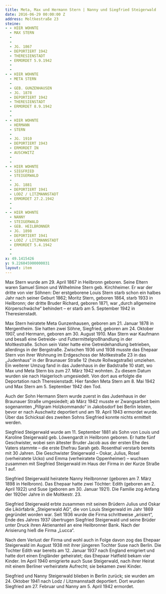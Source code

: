 ```yaml
---
title: Meta, Max und Hermann Stern | Nanny und Siegfried Steigerwald
date: 2016-06-29 00:00:00 Z
address: Moltkestraße 23
steine:
- - HIER WOHNTE
  - MAX STERN
  - 
  - 
  - JG. 1867
  - DEPORTIERT 1942
  - THERESIENSTADT
  - ERMORDET 5.9.1942
  - 
  - 
- - HIER WOHNTE
  - META STERN
  - 
  - GEB. GUNZENHAUSEN
  - JG. 1878
  - DEPORTIERT 1942
  - THERESIENSTADT
  - ERMORDET 8.9.1942
  - 
  - 
- - HIER WOHNTE
  - HERMANN
  - STERN
  - 
  - JG. 1910
  - DEPORTIERT 1943
  - ERMORDET IN
  - AUSCHWITZ
  - 
  - 
- - HIER WOHNTE
  - SIEGFRIED
  - STEIGERWALD
  - 
  - JG. 1881
  - DEPORTIERT 1941
  - LODZ / LITZMANNSTADT
  - ERMORDET 27.2.1942
  - 
  - 
- - HIER WOHNTE
  - NANNY
  - STEIGERWALD
  - GEB. HEILBRONNER
  - JG. 1898
  - DEPORTIERT 1941
  - LODZ / LITZMANNSTADT
  - ERMORDET 5.4.1942
  - 
  - 
x: 49.1415426
y: 9.226045900000031
layout: item
---
```


Max Stern wurde am 29. April 1867 in Heilbronn geboren. Seine Eltern waren Samuel Simon und Wilhelmine Stern geb. Kirchheimer. Er war der dritte von vier Söhnen: Der erstgeborene Louis Stern starb schon ein halbes Jahr nach seiner Geburt 1862; Moritz Stern, geboren 1864, starb 1933 in Heilbronn; der dritte Bruder Richard, geboren 1871, war „durch allgemeine Körperschwäche“ behindert – er starb am 5. September 1942 in Theresienstadt.

Max Stern heiratete Meta Gunzenhausen, geboren am 21. Januar 1878 in Mergentheim. Sie hatten zwei Söhne, Siegfried, geboren am 24. Oktober 1907, und Hermann, geboren am 30. August 1910. Max Stern war Kaufmann und besaß eine Getreide- und Futtermittelgroßhandlung in der Moltkestraße. Schon sein Vater hatte eine Getreidehandlung betrieben, allerdings in der Bergstraße. Zwischen 1936 und 1938 musste das Ehepaar Stern von ihrer Wohnung im Erdgeschoss der Moltkestraße 23 in das „Judenhaus“ in der Braunauer Straße 12 (heute Rollwagstraße) umziehen. Ein weiterer Umzug fand in das Judenhaus in der Badstraße 10 statt, wo Max und Meta Stern bis zum 27. März 1942 wohnten. Zu diesem Datum wurden sie nach Haigerloch umgesiedelt. Von dort aus erfolgte die Deportation nach Theresienstadt. Hier fanden Meta Stern am 8. Mai 1942 und Max Stern am 5. September 1942 den Tod.

Auch der Sohn Hermann Stern wurde zuerst in das Judenhaus in der Braunauer Straße umgesiedelt; ab März 1942 musste er Zwangsarbeit beim sogenannten „Pillgram Holzkommando“ in Jakobsdorf bei Berlin leisten, bevor er nach Auschwitz deportiert und am 19. April 1943 ermordet wurde. Über das Schicksal des zweiten Sohns Siegfried konnte nichts ermittelt werden.


Siegfried Steigerwald wurde am 11. September 1881 als Sohn von Louis und Karoline Steigerwald geb. Löwengardt in Heilbronn geboren. Er hatte fünf Geschwister, wobei sein ältester Bruder Jacob aus der ersten Ehe des Vaters stammte – die erste Ehefrau Sarah geb. Rosenthal verstarb bereits mit 30 Jahren. Die Geschwister Steigerwald – Oskar, Julius, Rosel (verheiratete Ucko) und Emma (verheiratete Oppenheimer) – wuchsen zusammen mit Siegfried Steigerwald im Haus der Firma in der Kurze Straße 1 auf.

Siegfried Steigerwald heiratete Nanny Heilbronner (geboren am 7. März 1898 in Heilbronn). Das Ehepaar hatte zwei Töchter: Edith (geboren am 2. April 1922) und Suse (geboren am 30. Januar 1921). Die Familie zog Anfang der 1920er Jahre in die Moltkestr. 23.

Siegfried Steigerwald erbte zusammen mit seinen Brüdern Julius und Oskar die Likörfabrik „Steigerwald AG“, die von Louis Steigerwald im Jahr 1869 gegründet worden war. Seit 1936 wurde die Firma schrittweise „arisiert“, Ende des Jahres 1937 übertrugen Siegfried Steigerwald und seine Brüder unter Druck ihren Aktienanteil an eine Heilbronner Bank. Nach der Arisierung hieß die Firma „Lucca“.

Nach dem Verlust der Firma und wohl auch in Folge davon zog das Ehepaar Steigerwald im August 1938 mit ihrer jüngeren Tochter Suse nach Berlin. Die Tochter Edith war bereits am 12. Januar 1937 nach England emigriert und hatte dort einen Engländer geheiratet; das Ehepaar Hatfield bekam vier Kinder. Im April 1940 emigrierte auch Suse Steigerwald, nach ihrer Heirat mit einem Berliner verheiratete Aufrecht; sie bekamen zwei Kinder.

Siegfried und Nanny Steigerwald blieben in Berlin zurück; sie wurden am 24. Oktober 1941 nach Lodz / Litzmannstadt deportiert. Dort wurden Siegfried am 27. Februar und Nanny am 5. April 1942 ermordet.